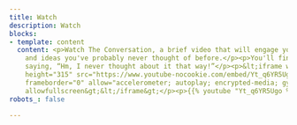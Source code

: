 ```yaml
---
title: Watch
description: Watch
blocks:
- template: content
  content: <p>Watch The Conversation, a brief video that will engage you in questions
    and ideas you've probably never thought of before.</p><p>You'll find yourself
    saying, “Hm, I never thought about it that way!”</p><p>&lt;iframe width="560"
    height="315" src="https://www.youtube-nocookie.com/embed/Yt_q6YR5Ugo?controls=0"
    frameborder="0" allow="accelerometer; autoplay; encrypted-media; gyroscope; picture-in-picture"
    allowfullscreen&gt;&lt;/iframe&gt;</p><p>{{% youtube "Yt_q6YR5Ugo %}}</p>
robots_: false

---
```

